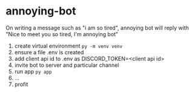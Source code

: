 # annoying-bot

On writing a message such as "i am so tired", annoying bot will reply with "Nice to meet you so tired, I'm annoying bot"

1. create virtual environment `py -m venv venv`
1. ensure a file .env is created
1. add client api id to .env as DISCORD_TOKEN=\<client api id\>
1. invite bot to server and particular channel
1. run app `py app`
1. ...
1. profit
